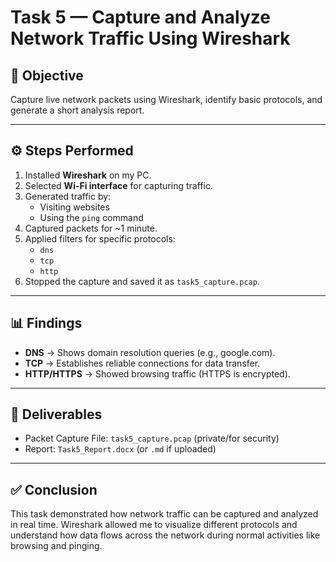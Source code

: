 # Task 5 — Capture and Analyze Network Traffic Using Wireshark  

## 📌 Objective  
Capture live network packets using Wireshark, identify basic protocols, and generate a short analysis report.  

---

## ⚙️ Steps Performed  
1. Installed **Wireshark** on my PC.  
2. Selected **Wi-Fi interface** for capturing traffic.  
3. Generated traffic by:  
   - Visiting websites  
   - Using the `ping` command  
4. Captured packets for ~1 minute.  
5. Applied filters for specific protocols:  
   - `dns`  
   - `tcp`  
   - `http`  
6. Stopped the capture and saved it as `task5_capture.pcap`.  

---

## 📊 Findings  
- **DNS** → Shows domain resolution queries (e.g., google.com).  
- **TCP** → Establishes reliable connections for data transfer.  
- **HTTP/HTTPS** → Showed browsing traffic (HTTPS is encrypted).  

---

## 📁 Deliverables  
- Packet Capture File: `task5_capture.pcap`  (private/for security)
- Report: `Task5_Report.docx` (or `.md` if uploaded)  

---

## ✅ Conclusion  
This task demonstrated how network traffic can be captured and analyzed in real time. Wireshark allowed me to visualize different protocols and understand how data flows across the network during normal activities like browsing and pinging.  
